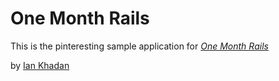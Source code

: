 # One Month Rails

This is the pinteresting sample application for [*One Month Rails*](http://onemonthrails.com)

by [Ian Khadan](http://www.iankhadan.com)